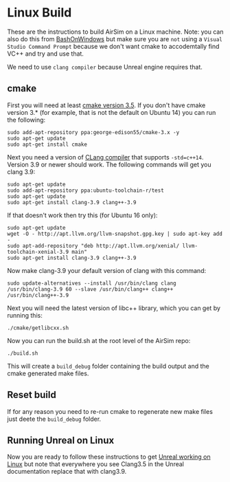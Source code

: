 # Linux Build

These are the instructions to build AirSim on a Linux machine.
Note: you can also do this from [BashOnWindows](https://msdn.microsoft.com/en-us/commandline/wsl/install_guide)
but make sure you are `not` using a `Visual Studio Command Prompt` because we don't want cmake to accodemtally find VC++ and try and use that.

We need to use `clang compiler` because Unreal engine requires that.  

## cmake

First you will need at least [cmake version  3.5](https://cmake.org/install/). 
If you don't have cmake version 3.* (for example, that is not the default on Ubuntu 14) you can run the following:

````
sudo add-apt-repository ppa:george-edison55/cmake-3.x -y
sudo apt-get update
sudo apt-get install cmake
````

Next you need a version of [CLang compiler](http://releases.llvm.org/3.9.0/tools/clang/docs/ReleaseNotes.html) that supports `-std=c++14`.  Version 3.9 or newer should work.   The following commands will get you clang 3.9:
````
sudo apt-get update
sudo add-apt-repository ppa:ubuntu-toolchain-r/test
sudo apt-get update
sudo apt-get install clang-3.9 clang++-3.9
````

If that doesn't work then try this (for Ubuntu 16 only):
````
sudo apt-get update 
wget -O - http://apt.llvm.org/llvm-snapshot.gpg.key | sudo apt-key add - 
sudo apt-add-repository "deb http://apt.llvm.org/xenial/ llvm-toolchain-xenial-3.9 main" 
sudo apt-get install clang-3.9 clang++-3.9
````
Now make clang-3.9 your default version of clang with this command:
````
sudo update-alternatives --install /usr/bin/clang clang /usr/bin/clang-3.9 60 --slave /usr/bin/clang++ clang++ /usr/bin/clang++-3.9
````
Next you will need the latest version of libc++ library, which you can get by running this:

````
./cmake/getlibcxx.sh
````

Now you can run the build.sh at the root level of the AirSim repo:

````
./build.sh
````
This will create a `build_debug` folder containing the build output and the cmake generated make files.

## Reset build

If for any reason you need to re-run cmake to regenerate new make files just deete the `build_debug` folder.

## Running Unreal on Linux

Now you are ready to follow these instructions to get [Unreal working on Linux](https://wiki.unrealengine.com/Building_On_Linux#Clang) but note that everywhere
you see Clang3.5 in the Unreal documentation replace that with clang3.9.